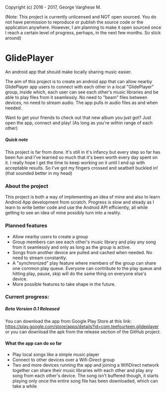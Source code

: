 Copyright (c) 2016 - 2017, George Varghese M.

(Note: This project is currently unlicensed and NOT open sourced. You do not have permission to reproduce or publish the source code or the application anywhere. However, I am planning to make it open sourced once I reach a certain level of progress, perhaps, in the next few months. So stick around)
# GlidePlayer
An android app that should make locally sharing music easier.

The aim of this project is to create an android app that can allow nearby GlidePlayer app users to connect with each other in a local "GlidePlayer" group, inside which, each user can see each other's music libraries and be able to play files from it seamlessly. No need to "beam" files between devices, no need to stream audio. The app pulls in audio files as and when needed. 

Want to get your friends to check out that new album you just got? Just open the app, connect and play! (As long as you're within range of each other)

##### Quick note
This project is far from done. It's still in it's infancy but every step so far has been fun and I've learned so much that it's been worth every day spent on it. I really hope I get the time to keep working on it until I end up with acceptable results. So I've got my fingers crossed and seatbelt buckled in! (that sounded better in my head)

### About the project
This project is both a way of implementing an idea of mine and also to learn Android App development from scratch. Progress is slow and steady as I learn to write better code and use the Android API efficiently, all while getting to see an idea of mine possibly turn into a reality.

### Planned features
* Allow nearby users to create a group
* Group members can see each other's music library and play any song from it seamlessly and only as long as the group is active.
* Songs from another device are pulled and cached when needed. No need to stream constantly.
* A "synchronized" play feature where members of the group can share one common play queue. Everyone can contribute to the play queue and hitting play, pause, skip will do the same thing on everyone else's device.
* More possible features to take shape in the future.


### Current progress: 
##### Beta Version 0.1 Released
You can download the app from Google Play Store at this link: https://play.google.com/store/apps/details?id=com.teefourteen.glideplayer or you can download the apk from the release section of the GitHub project.

#### What the app can do so far
* Play local songs like a simple music player
* Connect to other devices over a Wifi-Direct group
* Two and more devices running the app and joining a WifiDirect network together can share their music libraries with each other and play any song from each other's device. The song isn't buffered though, it starts playing only once the entire song file has been downloaded, which can take a while
